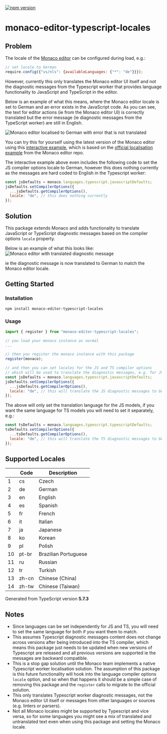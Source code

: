 [![npm version](https://img.shields.io/npm/v/monaco-editor-typescript-locales.svg)](https://www.npmjs.com/package/monaco-editor-typescript-locales)

# monaco-editor-typescript-locales

## Problem

The locale of the [Monaco editor](https://github.com/microsoft/monaco-editor) can be configured during load, e.g.:

```js
// set locale to German
require.config({"vs/nls": {availableLanguages: {"*": "de"}}});
```

However, currently this only translates the Monaco editor UI itself and not the diagnostic messages from the Typescript worker that provides language functionality to JavaScript and TypeScript in the editor.

Below is an example of what this means, where the Monaco editor locale is set to German and an error exists in the JavaScript code. As you can see, the text for editor actions (ie from the Monaco editor UI) is correctly translated but the error message (ie diagnostic messages from the TypeScript worker) are still in English.

![Monaco editor localised to German with error that is not translated](/packages/monaco-util/assets/monaco-without-translated-message.png)

You can try this for yourself using the latest version of the Monaco editor using this [interactive example](https://codesandbox.io/s/monaco-localised-example-xyrfz6), which is based on the [official localisation example](https://github.com/microsoft/monaco-editor/blob/main/samples/browser-amd-localized/index.html) from the Monaco editor repo.

The interactive example above even includes the following code to set the JS compiler options locale to German, however this does nothing currently as the messages are hard coded to English in the Typescript worker:

```js
const jsDefaults = monaco.languages.typescript.javascriptDefaults;
jsDefaults.setCompilerOptions({
  ...jsDefaults.getCompilerOptions(),
  locale: "de", // this does nothing currently
});
```

## Solution

This package extends Monaco and adds functionality to translate JavaScript or TypeScript diagnostic messages based on the compiler options `locale` property.

Below is an example of what this looks like:
![Monaco editor with translated diagnostic message](/packages/monaco-util/assets/monaco-with-translated-message.png)

ie the diagnostic message is now translated to German to match the Monaco editor locale.

## Getting Started

### Installation

```sh
npm install monaco-editor-typescript-locales
```

### Usage

```js
import { register } from "monaco-editor-typescript-locales";

// you load your monaco instance as normal
...

// then you register the monaco instance with this package
register(monaco);

// and then you can set locales for the JS and TS compiler options
// which will be used to translate the diagnostic messages, e.g. for JS:
const jsDefaults = monaco.languages.typescript.javascriptDefaults;
jsDefaults.setCompilerOptions({
  ...jsDefaults.getCompilerOptions(),
  locale: "de", // this will translate the JS diagnostic messages to German
});
```

The above will only set the translation language for the JS models, if you want the same language for TS models you will need to set it separately, e.g.:

```js
const tsDefaults = monaco.languages.typescript.typescriptDefaults;
tsDefaults.setCompilerOptions({
  ...tsDefaults.getCompilerOptions(),
  locale: "de", // this will translate the TS diagnostic messages to German
});
```

## Supported Locales

<!-- LOCALES_METADATA_START -->

|     | Code  | Description          |
| --- | ----- | -------------------- |
| 1   | cs    | Czech                |
| 2   | de    | German               |
| 3   | en    | English              |
| 4   | es    | Spanish              |
| 5   | fr    | French               |
| 6   | it    | Italian              |
| 7   | ja    | Japanese             |
| 8   | ko    | Korean               |
| 9   | pl    | Polish               |
| 10  | pt-br | Brazilian Portuguese |
| 11  | ru    | Russian              |
| 12  | tr    | Turkish              |
| 13  | zh-cn | Chinese (China)      |
| 14  | zh-tw | Chinese (Taiwan)     |

Generated from TypeScript version **5.7.3**

<!-- LOCALES_METADATA_END -->

## Notes

- Since languages can be set independently for JS and TS, you will need to set the same language for both if you want them to match.
- This assumes Typescript diagnostic messages content does not change across versions after being introduced into the TS compiler, which means this package just needs to be updated when new versions of Typescript are released and all previous versions are supported ie the messages are backward compatible.
- This is a stop gap solution until the Monaco team implements a native Typescript worker localisation solution. The assumption of this package is this future functionality will hook into the language compiler options `locale` option, and so when that happens it should be a simple case of removing this package and the `register` calls to migrate to the official solution.
- This only translates Typescript worker diagnostic messages, not the Monaco editor UI itself or messages from other languages or sources (e.g. linters or parsers).
- Not all Monaco locales might be supported by Typescript and vice versa, so for some languages you might see a mix of translated and untranslated text even when using this package and setting the Monaco locale.
